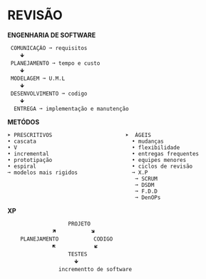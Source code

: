 # REVISÃO
  
  **ENGENHARIA DE SOFTWARE**
  
     COMUNICAÇÃO ➞ requisitos
        🡻
     PLANEJAMENTO ➞ tempo e custo
        🡻
     MODELAGEM ➞ U.M.L
        🡻
     DESENVOLVIMENTO ➞ codigo
        🡻
      ENTREGA ➞ implementação e manutenção

  **METÓDOS**

    ➤ PRESCRITIVOS                       ➤  ÁGEIS
    • cascata                              • mudanças
    • V                                    • flexibilidade
    • incremental                          • entregas frequentes  
    • prototipação                         • equipes menores
    • espiral                              • ciclos de revisão
    ➞ modelos mais rigidos                 ➞ X.P
                                            ➞ SCRUM
                                            ➞ DSDM
                                            ➞ F.D.D
                                            ➞ DenOPs
**XP**

                       PROJETO
                  🡽           🡾
        PLANEJAMENTO           CODIGO
                  🡼            🡿
                       TESTES
                         🡻
                    incrementto de software
